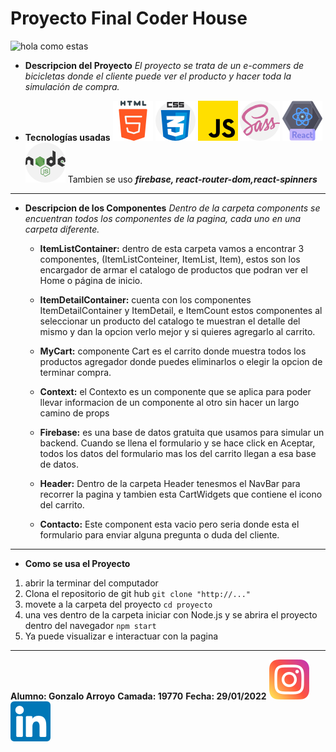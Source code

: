 # Proyecto Final Coder House
![hola como estas](https://media.giphy.com/media/d4JCPoUtBpuUYATMrf/giphy.gif)

* **Descripcion del Proyecto**
    *El proyecto se trata de un e-commers de bicicletas donde el cliente puede ver el producto y hacer toda la simulación de compra.*

* **Tecnologías usadas**
![HTML5](/public/icons/html-5.png) ![Css](/public/icons/css.png) ![JavaScript](/public/icons/js.png) ![Sass](/public/icons/sass.png) ![React](/public/icons/react.png)![Nodejs](/public/icons/nodejs.png)
     Tambien se uso ***firebase, react-router-dom,react-spinners***
---
* **Descripcion de los Componentes**
     *Dentro de la carpeta components se encuentran todos los componentes de la pagina, cada uno en una carpeta diferente.*

    * **ItemListContainer:** dentro de esta carpeta vamos a encontrar 3 componentes, (ItemListConteiner, ItemList, Item), estos son los encargador de armar el catalogo de productos que podran ver el Home o página de inicio.
    
    * **ItemDetailContainer:** cuenta con los componentes ItemDetailContainer y ItemDetail, e ItemCount estos componentes al seleccionar un producto del catalogo te muestran el detalle del mismo y dan la opcion verlo mejor y si quieres agregarlo al carrito.

    * **MyCart:** componente Cart es el carrito donde muestra todos los productos agregador donde puedes eliminarlos o elegir la opcion de terminar compra.

    * **Context:** el Contexto es un componente que se aplica para poder llevar informacion de un componente al otro sin hacer un largo camino de props 

    * **Firebase:** es una base de datos gratuita que usamos para simular un backend. Cuando se llena el formulario y se hace click en Aceptar, todos los datos del formulario mas los del carrito llegan a esa base de datos.

    * **Header:** Dentro de la carpeta Header tenesmos el NavBar para recorrer la pagina y tambien esta CartWidgets que contiene el icono del carrito.

    * **Contacto:** Este component esta vacio pero seria donde esta el formulario para enviar alguna pregunta o duda del cliente.

---
* **Como se usa el Proyecto**
1. abrir la terminar del computador
2. Clona el repositorio de git hub
    ``` git clone "http://..." ```
3. movete a la carpeta del proyecto
    ``` cd proyecto ```
4. una ves dentro de la carpeta iniciar con Node.js y se abrira el proyecto dentro del navegador
    ``` npm start ```
5. Ya puede visualizar e interactuar con la pagina
---
**Alumno: Gonzalo Arroyo**
**Camada: 19770**
**Fecha: 29/01/2022**
[![](/public/icons/instagram.png)](https://www.instagram.com/) [![](/public/icons/linkedin.png)](https://www.linkedin.com/feed/?trk=guest_homepage-basic_nav-header-signin)
